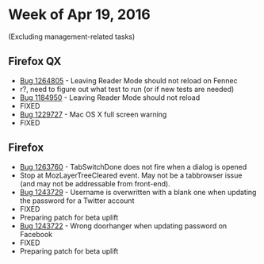 # Week of Apr 19, 2016

(Excluding management-related tasks)

## Firefox QX

* [Bug 1264805](https://bugzil.la/1264805) - Leaving Reader Mode should not reload on Fennec
 * r?, need to figure out what test to run (or if new tests are needed)
* [Bug 1184950](https://bugzil.la/1184950) - Leaving Reader Mode should not reload
 * FIXED
* [Bug 1229727](https://bugzil.la/1229727) - Mac OS X full screen warning
 * FIXED

## Firefox

* [Bug 1263760](https://bugzil.la/1263760) - TabSwitchDone does not fire when a dialog is opened
 * Stop at MozLayerTreeCleared event. May not be a tabbrowser issue (and may not be addressable from front-end).
* [Bug 1243729](https://bugzil.la/1243729) - Username is overwritten with a blank one when updating the password for a Twitter account
 * FIXED
 * Preparing patch for beta uplift
* [Bug 1243722](https://bugzil.la/1243722) - Wrong doorhanger when updating password on Facebook
 * FIXED
 * Preparing patch for beta uplift
